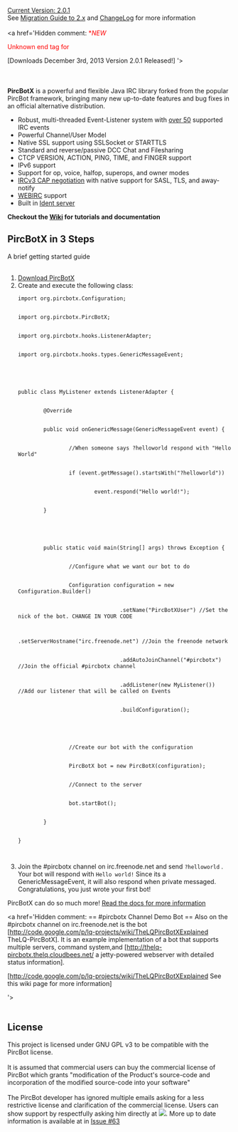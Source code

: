 [Current Version: 2.0.1](Downloads.md)
<br>See <a href='MigrationGuide2.md'>Migration Guide to 2.x</a> and <a href='ChangeLog#2.0.1_-_December_3rd,_2013.md'>ChangeLog</a> for more information<br>
<br>
<a href='Hidden comment: 
<font color="red">**NEW*

Unknown end tag for </font>


[Downloads December 3rd, 2013 Version 2.0.1 Released!]
'></a><br>
<br>
<br>
<br>
<b>PircBotX</b> is a powerful and flexible Java IRC library forked from the popular PircBot framework, bringing many new up-to-date features and bug fixes in an official alternative distribution.<br>
<ul><li>Robust, multi-threaded Event-Listener system with <a href='http://site.pircbotx.googlecode.com/hg-history/latest/apidocs/org/pircbotx/hooks/events/package-summary.html'>over 50</a> supported IRC events<br>
</li><li>Powerful Channel/User Model<br>
</li><li>Native SSL support using SSLSocket or STARTTLS<br>
</li><li>Standard and reverse/passive DCC Chat and Filesharing<br>
</li><li>CTCP VERSION, ACTION, PING, TIME, and FINGER support<br>
</li><li>IPv6 support<br>
</li><li>Support for op, voice, halfop, superops, and owner modes<br>
</li><li><a href='Features#3:_CAP_Support.md'>IRCv3 CAP negotiation</a> with native support for SASL, TLS, and away-notify<br>
</li><li><a href='Features#WEBIRC_Authentication.md'>WEBIRC</a> support<br>
</li><li>Built in <a href='Features#Ident_Server.md'>Ident server</a></li></ul>

<b>Checkout the <a href='WikiHome.md'>Wiki</a> for tutorials and documentation</b>

<h2>PircBotX in 3 Steps</h2>
A brief getting started guide<br>
<br>
<ol><li><a href='Downloads.md'>Download PircBotX</a>
</li><li>Create and execute the following class:<br>
<pre><code>import org.pircbotx.Configuration;<br>
import org.pircbotx.PircBotX;<br>
import org.pircbotx.hooks.ListenerAdapter;<br>
import org.pircbotx.hooks.types.GenericMessageEvent;<br>
<br>
public class MyListener extends ListenerAdapter {<br>
        @Override<br>
        public void onGenericMessage(GenericMessageEvent event) {<br>
                //When someone says ?helloworld respond with "Hello World"<br>
                if (event.getMessage().startsWith("?helloworld"))<br>
                        event.respond("Hello world!");<br>
        }<br>
<br>
        public static void main(String[] args) throws Exception {<br>
                //Configure what we want our bot to do<br>
                Configuration configuration = new Configuration.Builder()<br>
                                .setName("PircBotXUser") //Set the nick of the bot. CHANGE IN YOUR CODE<br>
                                .setServerHostname("irc.freenode.net") //Join the freenode network<br>
                                .addAutoJoinChannel("#pircbotx") //Join the official #pircbotx channel<br>
                                .addListener(new MyListener()) //Add our listener that will be called on Events<br>
                                .buildConfiguration();<br>
<br>
                //Create our bot with the configuration<br>
                PircBotX bot = new PircBotX(configuration);<br>
                //Connect to the server<br>
                bot.startBot();<br>
        }<br>
}<br>
</code></pre>
</li><li>Join the #pircbotx channel on irc.freenode.net and send <code>?helloworld</code> . Your bot will respond with <code>Hello world!</code> Since its a GenericMessageEvent, it will also respond when private messaged. Congratulations, you just wrote your first bot!</li></ol>

PircBotX can do so much more! <a href='Documentation.md'>Read the docs for more information</a>


<a href='Hidden comment: 
== #pircbotx Channel Demo Bot ==
Also on the #pircbotx channel on irc.freenode.net is the bot [http://code.google.com/p/lq-projects/wiki/TheLQPircBotXExplained TheLQ-PircBotX]. It is an example implementation of a bot that supports multiple servers, command system,and [http://thelq-pircbotx.thelq.cloudbees.net/ a jetty-powered webserver with detailed status information].

[http://code.google.com/p/lq-projects/wiki/TheLQPircBotXExplained See this wiki page for more information]

'></a><br>
<br>
<h2>License</h2>

This project is licensed under GNU GPL v3 to be compatible with the PircBot license.<br>
<br>
It is assumed that commercial users can buy the commercial license of PircBot which grants "modification of the Product's source-code and incorporation of the modified source-code into your software"<br>
<br>
The PircBot developer has ignored multiple emails asking for a less restrictive license and clarification of the commercial license. Users can show support by respectfully asking him directly at <img src='http://site.pircbotx.googlecode.com/hg/0static/pircbot-email.gif' />. More up to date information is available at in <a href='https://code.google.com/p/pircbotx/issues/detail?id=#63'>Issue #63</a>